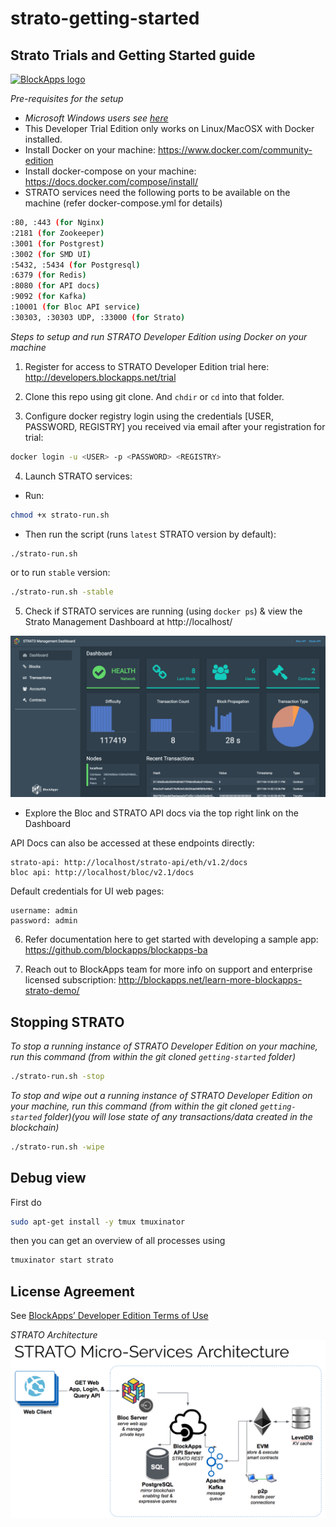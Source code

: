 # strato-getting-started

Strato Trials and Getting Started guide
-----------------
[![BlockApps logo](http://blockapps.net/img/logo_cropped.png)](http://blockapps.net)

*Pre-requisites for the setup*
- *Microsoft Windows users see [here](stratodev-instance.md)*
- This Developer Trial Edition only works on Linux/MacOSX with Docker installed.
- Install Docker on your machine: https://www.docker.com/community-edition
- Install docker-compose on your machine: https://docs.docker.com/compose/install/
- STRATO services need the following ports to be available on the machine (refer docker-compose.yml for details)
```bash
:80, :443 (for Nginx)
:2181 (for Zookeeper)
:3001 (for Postgrest)
:3002 (for SMD UI)
:5432, :5434 (for Postgresql)
:6379 (for Redis)
:8080 (for API docs)
:9092 (for Kafka)
:10001 (for Bloc API service)
:30303, :30303 UDP, :33000 (for Strato)
```

*Steps to setup and run STRATO Developer Edition using Docker on your machine*

1) Register for access to STRATO Developer Edition trial here: http://developers.blockapps.net/trial

2) Clone this repo using git clone. And `chdir` or `cd` into that folder.

3) Configure docker registry login using the credentials [USER, PASSWORD, REGISTRY] you received via email after your registration for trial: 
```bash
docker login -u <USER> -p <PASSWORD> <REGISTRY> 
```
4) Launch STRATO services:
- Run: 
```bash
chmod +x strato-run.sh 
```
- Then run the script (runs `latest` STRATO version by default):
```bash
./strato-run.sh
```

or to run `stable` version:
```bash
./strato-run.sh -stable
```
5) Check if STRATO services are running (using `docker ps`) & view the Strato Management Dashboard at http://localhost/

![Alt text](SMD.png?raw=true "STRATO Management Dashboard")

- Explore the Bloc and STRATO API docs via the top right link on the Dashboard 

API Docs can also be accessed at these endpoints directly:
```
strato-api: http://localhost/strato-api/eth/v1.2/docs
bloc api: http://localhost/bloc/v2.1/docs
```
Default credentials for UI web pages:
```
username: admin
password: admin
```

6) Refer documentation here to get started with developing a sample app: https://github.com/blockapps/blockapps-ba

7) Reach out to BlockApps team for more info on support and enterprise licensed subscription: http://blockapps.net/learn-more-blockapps-strato-demo/

Stopping STRATO
---------------
*To stop a running instance of STRATO Developer Edition on your machine, run this command (from within the git cloned `getting-started` folder)*
```bash
./strato-run.sh -stop 
```

*To stop and wipe out a running instance of STRATO Developer Edition on your machine, run this command (from within the git cloned `getting-started` folder)(you will lose state of any  transactions/data created in the blockchain)*
```bash
./strato-run.sh -wipe 
```

Debug view
----------

First do 
```bash
sudo apt-get install -y tmux tmuxinator
```

then you can get an overview of all processes using

```bash
tmuxinator start strato
```

License Agreement
-----------------
See [BlockApps’ Developer Edition Terms of Use](http://developers.blockapps.net/trial-license)


*STRATO Architecture*
![Alt text](STRATO-Architecture.png?raw=true "STRATO-Architecture")
